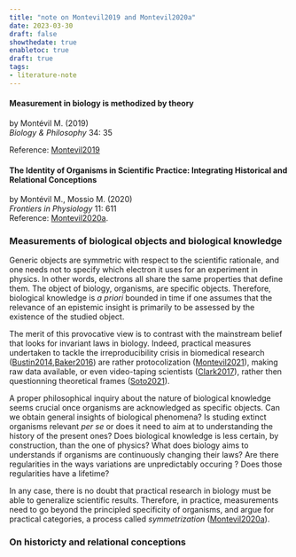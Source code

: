 ```yaml
---
title: "note on Montevil2019 and Montevil2020a"
date: 2023-03-30
draft: false
showthedate: true
enabletoc: true
draft: true
tags:
- literature-note
---
```


#### **Measurement in biology is methodized by theory**     
by Montévil M. (2019)         
*Biology & Philosophy* 34: 35   

Reference: [Montevil2019](reference/Montevil2019.md) 

#### **The Identity of Organisms in Scientific Practice: Integrating Historical and Relational Conceptions**     
by Montévil M., Mossio M. (2020)         
*Frontiers in Physiology* 11: 611       
Reference: [Montevil2020a](reference/Montevil2020a.md). 


### Measurements of biological objects and biological knowledge

Generic objects are symmetric with respect to the scientific rationale, and one needs not to specify which electron it uses for an experiment in physics. In other words, electrons all share the same properties that define them. The object of biology, organisms, are specific objects. Therefore, biological knowledge is *a priori* bounded in time if one assumes that the relevance of an epistemic insight is primarily to be assessed by the existence of the studied object.

The merit of this provocative view is to contrast with the mainstream belief that looks for invariant laws in biology. Indeed, practical measures undertaken to tackle the irreproducibility crisis in biomedical research ([Bustin2014](reference/Bustin2014.md),[Baker2016](reference/Baker2016.md)) are rather protocolization ([Montevil2021](reference/Montevil2021.md)), making raw data available, or even video-taping scientists ([Clark2017](reference/Clark2017.md)), rather then questionning theoretical frames ([Soto2021](reference/Soto2021.md)).

A proper philosophical inquiry about the nature of biological knowledge seems crucial once organisms are acknowledged as specific objects. Can we obtain general insights of biological phenomena? Is studing extinct organisms relevant *per se* or does it need to aim at to understanding the history of the present ones? Does biological knowledge is less certain, by construction, than the one of physics? What does biology aims to understands if organisms are continuously changing their laws? Are there regularities in the ways variations are unpredictably occuring ? Does those regularities have a lifetime?

In any case, there is no doubt that practical research in biology must be able to generalize scientific results. Therefore, in practice, measurements need to go beyond the principled specificity of organisms, and argue for practical categories, a process called *symmetrization* ([Montevil2020a](reference/Montevil2020a.md)). 




### On historicty and relational conceptions

